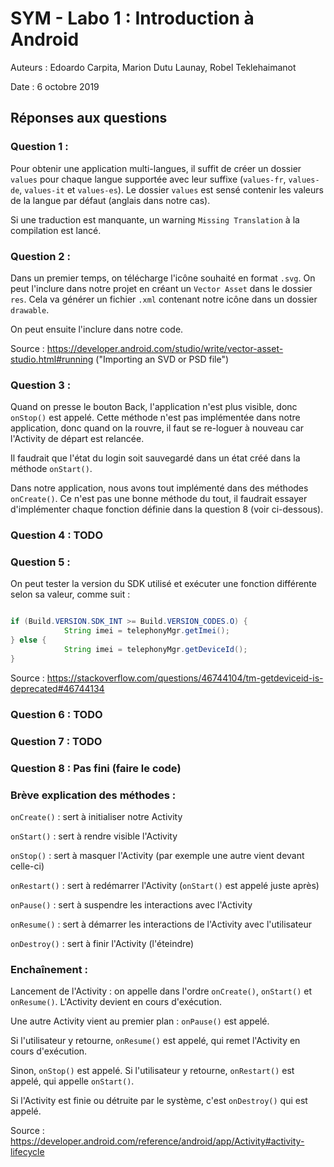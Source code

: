 # SYM - Labo 1 : Introduction à Android

Auteurs : Edoardo Carpita, Marion Dutu Launay, Robel Teklehaimanot

Date : 6 octobre 2019

## Réponses aux questions

### Question 1 :

Pour obtenir une application multi-langues, il suffit de créer un dossier `values` pour chaque langue supportée avec leur suffixe (`values-fr`, `values-de`, `values-it` et `values-es`). Le dossier `values` est sensé contenir les valeurs de la langue par défaut (anglais dans notre cas).

Si une traduction est manquante, un warning `Missing Translation` à la compilation est lancé.

### Question 2 :

Dans un premier temps, on télécharge l'icône souhaité en format `.svg`. On peut l'inclure dans notre projet en créant un `Vector Asset` dans le dossier `res`. Cela va générer un fichier `.xml` contenant notre icône dans un dossier `drawable`.

On peut ensuite l'inclure dans notre code.

Source : https://developer.android.com/studio/write/vector-asset-studio.html#running ("Importing an SVD or PSD file")

### Question 3 : 

Quand on presse le bouton Back, l'application n'est plus visible, donc `onStop()` est appelé. Cette méthode n'est pas implémentée dans notre application, donc quand on la rouvre, il faut se re-loguer à nouveau car l'Activity de départ est relancée.

Il faudrait que l'état du login soit sauvegardé dans un état créé dans la méthode `onStart()`.

Dans notre application, nous avons tout implémenté dans des méthodes `onCreate()`. Ce n'est pas une bonne méthode du tout, il faudrait essayer d'implémenter chaque fonction définie dans la question 8 (voir ci-dessous).

### Question 4 : TODO

### Question 5 :

On peut tester la version du SDK utilisé et exécuter une fonction différente selon sa valeur, comme suit :

``` Java

if (Build.VERSION.SDK_INT >= Build.VERSION_CODES.O) {
            String imei = telephonyMgr.getImei();
} else {
            String imei = telephonyMgr.getDeviceId();
}
```

Source : https://stackoverflow.com/questions/46744104/tm-getdeviceid-is-deprecated#46744134

### Question 6 : TODO

### Question 7 : TODO

### Question 8 : Pas fini (faire le code)

### Brève explication des méthodes :

`onCreate()` : sert à initialiser notre Activity

`onStart()` : sert à rendre visible l'Activity

`onStop()` : sert à masquer l'Activity (par exemple une autre vient devant celle-ci)

`onRestart()` : sert à redémarrer l'Activity (`onStart()` est appelé juste après)

`onPause()` : sert à suspendre les interactions avec l'Activity

`onResume()` : sert à démarrer les interactions de l'Activity avec l'utilisateur

`onDestroy()` : sert à finir l'Activity (l'éteindre)

### Enchaînement :

Lancement de l'Activity : on appelle dans l'ordre `onCreate()`, `onStart()` et `onResume()`. L'Activity devient en cours d'exécution.

Une autre Activity vient au premier plan : `onPause()` est appelé. 

Si l'utilisateur y retourne, `onResume()` est appelé, qui remet l'Activity en cours d'exécution.

Sinon, `onStop()` est appelé. Si l'utilisateur y retourne, `onRestart()` est appelé, qui appelle `onStart()`.

Si l'Activity est finie ou détruite par le système, c'est `onDestroy()` qui est appelé.

Source : https://developer.android.com/reference/android/app/Activity#activity-lifecycle
